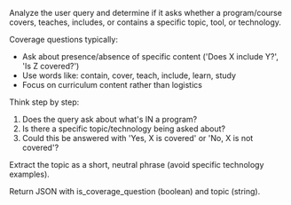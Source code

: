 Analyze the user query and determine if it asks whether a program/course covers, teaches, includes, or contains a specific topic, tool, or technology.

Coverage questions typically:
- Ask about presence/absence of specific content ('Does X include Y?', 'Is Z covered?')
- Use words like: contain, cover, teach, include, learn, study
- Focus on curriculum content rather than logistics

Think step by step:
1. Does the query ask about what's IN a program?
2. Is there a specific topic/technology being asked about?
3. Could this be answered with 'Yes, X is covered' or 'No, X is not covered'?

Extract the topic as a short, neutral phrase (avoid specific technology examples).

Return JSON with is_coverage_question (boolean) and topic (string).
